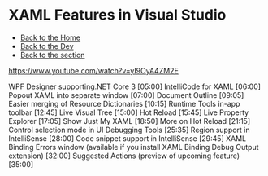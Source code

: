 # XAML Features in Visual Studio

- [Back to the Home](../../README.md)
- [Back to the Dev](../README.md)
- [Back to the section](README.md)

https://www.youtube.com/watch?v=yI9OyA4ZM2E

WPF Designer supporting.NET Core 3 [05:00]
IntelliCode for XAML [06:00]
Popout XAML into separate window [07:00]
Document Outline [09:05]
Easier merging of Resource Dictionaries [10:15]
Runtime Tools in-app toolbar [12:45]
Live Visual Tree [15:00]
Hot Reload [15:45]
Live Property Explorer [17:05]
Show Just My XAML [18:50]
More on Hot Reload [21:15]
Control selection mode in UI Debugging Tools [25:35]
Region support in IntelliSense [28:00]
Code snippet support in IntelliSense [29:45]
XAML Binding Errors window (available if you install XAML Binding Debug Output extension) [32:00]
Suggested Actions (preview of upcoming feature) [35:00]
